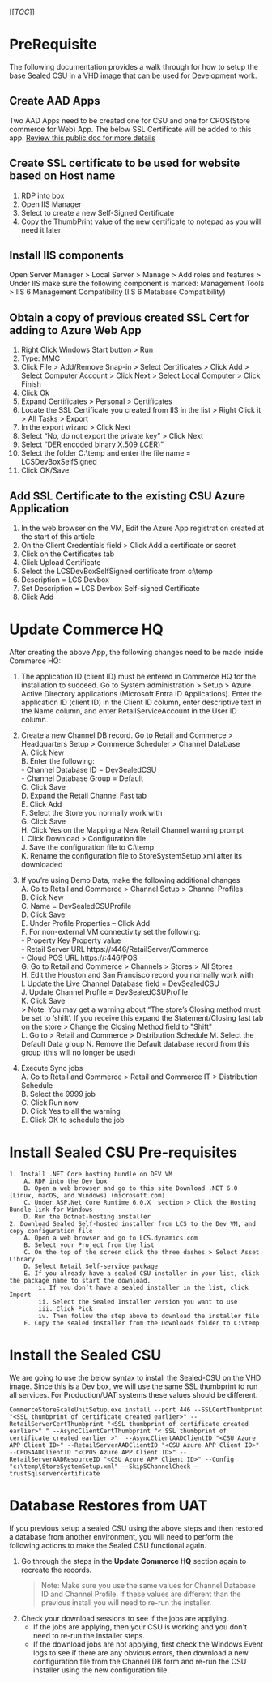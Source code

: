 [[_TOC_]]

# PreRequisite
The following documentation provides a walk through for how to setup the base Sealed CSU in a VHD image that can be used for Development work.  

## Create AAD Apps
Two AAD Apps need to be created one for CSU and one for CPOS(Store commerce for Web) App.  The below SSL Certificate will be added to this app.   [Review this public doc for more details](https://learn.microsoft.com/en-us/dynamics365/commerce/dev-itpro/cpos-custom-aad)


## Create SSL certificate to be used for website based on Host name
1.  RDP into box
2. Open IIS Manager
3. Select to create a new Self-Signed Certificate  
4. Copy the ThumbPrint value of the new certificate to notepad as you will need it later

## Install IIS components

Open Server Manager > Local Server > Manage > Add roles and features > Under IIS make sure the following component is marked: Management Tools > IIS 6 Management Compatibility (IIS 6 Metabase Compatibility)

## Obtain a copy of previous created SSL Cert for adding to Azure Web App
1.  Right Click Windows Start button > Run  
2.  Type:  MMC  
3.  Click File > Add/Remove Snap-in > Select Certificates > Click Add > Select Computer Account > Click Next > Select Local Computer > Click Finish  
4.  Click Ok  
5.  Expand Certificates > Personal > Certificates  
6.  Locate the SSL Certificate you created from IIS in the list > Right Click it > All Tasks > Export  
7.  In the export wizard > Click Next  
8.  Select “No, do not export the private key” > Click Next  
9.  Select “DER encoded binary X.509 (.CER)”  
10. Select the folder C:\temp  and enter the file name = LCSDevBoxSelfSigned  
11. Click OK/Save  
	
## Add SSL Certificate to the existing CSU Azure Application
1. In the web browser on the VM, Edit the Azure App registration created at the start of this article
2. On the Client Credentials field > Click Add a certificate or secret 
3. Click on the Certificates tab
4. Click Upload Certificate
5. Select the LCSDevBoxSelfSigned certificate  from c:\temp
6. Description = LCS Devbox
7. Set Description = LCS Devbox Self-signed Certificate
8. Click Add
	
# Update Commerce HQ  
After creating the above App, the following changes need to be made inside Commerce HQ:  

1. The application ID (client ID) must be entered in Commerce HQ for the installation to succeed. Go to System administration > Setup > Azure Active Directory applications (Microsoft Entra ID Applications). Enter the application ID (client ID) in the Client ID column, enter descriptive text in the Name column, and enter RetailServiceAccount in the User ID column.  

 2. Create a new Channel DB record. Go to Retail and Commerce > Headquarters Setup > Commerce Scheduler > Channel Database  
		 A. Click New  
	B. Enter the following:  
		- Channel Database ID = DevSealedCSU  
		- Channel Database Group = Default  
	C. Click Save  
	D. Expand the Retail Channel Fast tab  
	E. Click Add  
	F. Select the Store you normally work with  
	G. Click Save  
	H. Click Yes on the Mapping a New Retail Channel warning prompt  
	I. Click Download > Configuration file  
	J. Save the configuration file to C:\temp  
	K. Rename the configuration file to  StoreSystemSetup.xml  after its downloaded  
3. If you’re using Demo Data, make the following additional changes  	
		A. Go to Retail and Commerce > Channel Setup > Channel Profiles  
		B. Click New  
		C. Name = DevSealedCSUProfile  
		D. Click Save  
		E. Under Profile Properties – Click Add  
		F. For non-external VM connectivity set the following:  
                   - Property Key	Property value  
                   - Retail Server URL	https://<HostName>:446/RetailServer/Commerce  
                   - Cloud POS URL	https://<HostName>:446/POS  
		G. Go to Retail and Commerce > Channels > Stores > All Stores  
		H. Edit the Houston and San Francisco record you normally work with  
		I. Update the Live Channel Database field = DevSealedCSU  
		J. Update Channel Profile = DevSealedCSUProfile  
		K. Click Save  
			> Note: You may get a warning about “The store’s Closing method must be set to ‘shift’.   If you receive this expand the Statement/Closing fast tab on the store > Change the Closing Method field to "Shift"  
               L. Go to > Retail and Commerce > Distribution Schedule
               M. Select the Default Data group
               N. Remove the Default database record from this group  (this will no longer be used)
		
4. Execute Sync jobs  
	A. Go to Retail and Commerce > Retail and Commerce IT > Distribution Schedule   
   B. Select the 9999 job  
   C. Click Run now  
   D. Click Yes to all the warning  
   E. Click OK to schedule the job  

# Install Sealed CSU Pre-requisites
	1. Install .NET Core hosting bundle on DEV VM
		A. RDP into the Dev box
		B. Open a web browser and go to this site Download .NET 6.0 (Linux, macOS, and Windows) (microsoft.com)
		C. Under ASP.Net Core Runtime 6.0.X  section > Click the Hosting Bundle link for Windows
		D. Run the Dotnet-hosting installer
	2. Download Sealed Self-hosted installer from LCS to the Dev VM, and copy configuration file
		A. Open a web browser and go to LCS.dynamics.com
		B. Select your Project from the list
		C. On the top of the screen click the three dashes > Select Asset Library
		D. Select Retail Self-service package  
		E. If you already have a sealed CSU installer in your list, click the package name to start the download.  
			i. If you don’t have a sealed installer in the list, click Import
			ii. Select the Sealed Installer version you want to use 
			iii. Click Pick
			iv. Then follow the step above to download the installer file
		F. Copy the sealed installer from the Downloads folder to C:\temp

# Install the Sealed CSU	
We are going to use the below syntax to install the Sealed-CSU on the VHD image.   Since this is a Dev box, we will use the same SSL thumbprint to run all services. For Production/UAT systems these values should be different.   

`CommerceStoreScaleUnitSetup.exe install --port 446 --SSLCertThumbprint "<SSL thumbprint of certificate created earlier>" --RetailServerCertThumbprint "<SSL thumbprint of certificate created earlier>" " --AsyncClientCertThumbprint "< SSL thumbprint of certificate created earlier >"  --AsyncClientAADClientID "<CSU Azure APP Client ID>" --RetailServerAADClientID "<CSU Azure APP Client ID>" --CPOSAADClientID "<CPOS Azure APP Client ID>" --RetailServerAADResourceID "<CSU Azure APP Client ID>" --Config "c:\temp\StoreSystemSetup.xml" --SkipSChannelCheck –trustSqlservercertificate`



# Database Restores from UAT
If you previous setup a sealed CSU using the above steps and then restored a database from another environment, you will need to perform the following actions to make the Sealed CSU functional again. 

1) Go through the steps in the **Update Commerce HQ** section again to recreate the records. 
   >Note: Make sure you use the same values for Channel Database ID and Channel Profile. If these values are different than the previous install you will need to re-run the installer. 
2) Check your download sessions to see if the jobs are applying. 
    - If the jobs are applying, then your CSU is working and you don't need to re-run the installer steps.
    - If the download jobs are not applying, first check the Windows Event logs to see if there are any obvious errors, then download a new configuration file from the Channel DB form and re-run the CSU installer using the new configuration file.  
